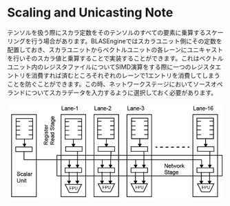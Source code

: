 # Scaling and Unicasting Note

テンソルを扱う際にスカラ定数をそのテンソルのすべての要素に乗算するスケーリングを行う場合があります。BLASEngineではスカラユニット側にその定数を配置しておき、スカラユニットからベクトルユニットの各レーンにユニキャストを行いそのスカラ値と乗算することで実装することができます。これはベクトルユニット内のレジスタファイルについてSIMD演算をする際に一つのレジスタエントリを消費すれば済むところそれぞれのレーンで1エントリを消費してしまうことを防ぐことができます。この時、ネットワークステージにおいてソースオペランドについてスカラデータを入力するように選択しておく必要があります。

<div align="center">
  <img src="https://github.com/IAMAl/BLASEngine/blob/main/notes/ExecConcept/figures/TPU_Unicast.png"
       alt="Transposition"
       title="Transposing Matrix"
       width="700px"
  />
</div>
